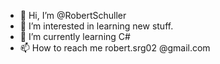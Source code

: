 - 👋 Hi, I’m @RobertSchuller
- 👀 I’m interested in learning new stuff.
- 🌱 I’m currently learning C#
- 📫 How to reach me robert.srg02 @gmail.com

<!---
RobertSchuller/RobertSchuller is a ✨ special ✨ repository because its `README.md` (this file) appears on your GitHub profile.
You can click the Preview link to take a look at your changes.
--->
